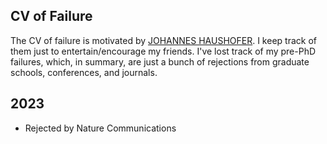 ## CV of Failure
The CV of failure is motivated by [JOHANNES HAUSHOFER](https://crlte.engin.umich.edu/wp-content/uploads/sites/5/2020/05/Johannes_Haushofer_CV_of_Failures.pdf). I keep track of them just to entertain/encourage my friends. I've lost track of my pre-PhD failures, which, in summary, are just a bunch of rejections from graduate schools, conferences, and journals.

## 2023

- Rejected by Nature Communications

